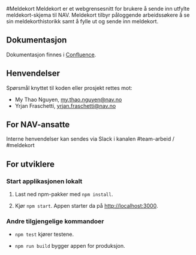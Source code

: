 #Meldekort
Meldekort er et webgrensesnitt for brukere å sende inn utfylte meldekort-skjema til NAV.
Meldekort tilbyr påloggende arbeidssøkere å se sin meldekorthistorikk samt å fylle ut og sende inn meldekort.

## Dokumentasjon
Dokumentasjon finnes i [Confluence](https://confluence.adeo.no/display/TA/Meldekort).

## Henvendelser
Spørsmål knyttet til koden eller prosjekt rettes mot:

* My Thao Nguyen, my.thao.nguyen@nav.no
* Yrjan Fraschetti, yrjan.fraschetti@nav.no

## For NAV-ansatte

Interne henvendelser kan sendes via Slack i kanalen #team-arbeid / #meldekort

## For utviklere

### Start applikasjonen lokalt

1. Last ned npm-pakker med `npm install`.

2. Kjør `npm start`. Appen starter da på [http://localhost:3000](http://localhost:3000).

### Andre tilgjengelige kommandoer

* `npm test` kjører testene.

* `npm run build` bygger appen for produksjon.
